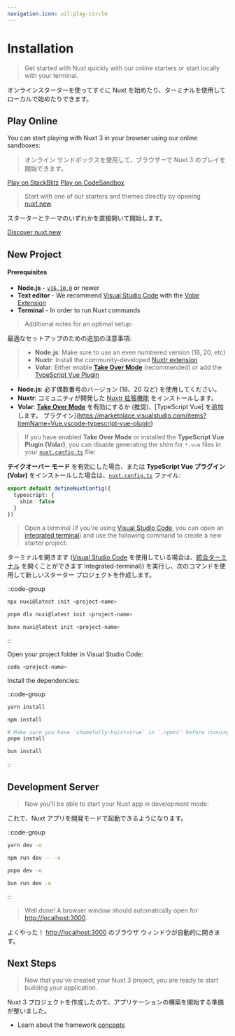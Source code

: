 ```yaml
---
navigation.icon: uil:play-circle
---
```


# Installation

> Get started with Nuxt quickly with our online starters or start locally with your terminal.

オンラインスターターを使ってすぐに Nuxt を始めたり、ターミナルを使用してローカルで始めたりできます。

## Play Online

You can start playing with Nuxt 3 in your browser using our online sandboxes:

> オンライン サンドボックスを使用して、ブラウザーで Nuxt 3 のプレイを開始できます。

[Play on StackBlitz](https://nuxt.new/s/v3)
[Play on CodeSandbox](https://nuxt.new/c/v3)

> Start with one of our starters and themes directly by opening [nuxt.new](https://nuxt.new).

スターターとテーマのいずれかを直接開いて開始します。

[Discover nuxt.new](https://nuxt.new)

## New Project

<!-- TODO: need to fix upstream in nuxt/nuxt.com -->
<!-- markdownlint-disable-next-line MD001 -->
#### Prerequisites

- **Node.js** - [`v16.10.0`](https://nodejs.org/en/) or newer
- **Text editor** - We recommend [Visual Studio Code](https://code.visualstudio.com/) with the [Volar Extension](https://marketplace.visualstudio.com/items?itemName=Vue.volar)
- **Terminal** - In order to run Nuxt commands


> Additional notes for an optimal setup:

最適なセットアップのための追加の注意事項:

> - **Node.js**: Make sure to use an even numbered version (18, 20, etc)
> - **Nuxtr**: Install the community-developed [Nuxtr extension](https://marketplace.visualstudio.com/items?itemName=Nuxtr.nuxtr-vscode)
> - **Volar**: Either enable [**Take Over Mode**](https://vuejs.org/guide/typescript/overview.html#volar-takeover-mode) (recommended) or add the [TypeScript Vue Plugin](https://marketplace.visualstudio.com/items?itemName=Vue.vscode-typescript-vue-plugin)

- **Node.js**: 必ず偶数番号のバージョン (18、20 など) を使用してください。
- **Nuxtr**: コミュニティが開発した [Nuxtr 拡張機能](https://marketplace.visualstudio.com/items?itemName=Nuxtr.nuxtr-vscode) をインストールします。
- **Volar**: [**Take Over Mode**](https://vuejs.org/guide/typescript/overview.html#volar-takeover-mode) を有効にするか (推奨)、[TypeScript Vue] を追加します。 プラグイン](https://marketplace.visualstudio.com/items?itemName=Vue.vscode-typescript-vue-plugin)

> If you have enabled **Take Over Mode** or installed the **TypeScript Vue Plugin (Volar)**, you can disable generating the shim for `*.vue` files in your [`nuxt.config.ts`](/docs/guide/directory-structure/nuxt.config) file:

**テイクオーバー モード** を有効にした場合、または **TypeScript Vue プラグイン (Volar)** をインストールした場合は、[`nuxt.config.ts`]( /docs/guide/ディレクトリ構造/nuxt.config) ファイル:

```ts [nuxt.config.ts]
export default defineNuxtConfig({
  typescript: {
    shim: false
  }
})
```


> Open a terminal (if you're using [Visual Studio Code](https://code.visualstudio.com/), you can open an [integrated terminal](https://code.visualstudio.com/docs/editor/integrated-terminal)) and use the following command to create a new starter project:

ターミナルを開きます ([Visual Studio Code](https://code.visualstudio.com/) を使用している場合は、[統合ターミナル](https://code.visualstudio.com/docs/editor/) を開くことができます Integrated-terminal)) を実行し、次のコマンドを使用して新しいスターター プロジェクトを作成します。

::code-group

```bash [npx]
npx nuxi@latest init <project-name>
```

```bash [pnpm]
pnpm dlx nuxi@latest init <project-name>
```

```bash [bun]
bunx nuxi@latest init <project-name>
```

::

Open your project folder in Visual Studio Code:

```bash
code <project-name>
```

Install the dependencies:

::code-group

```bash [yarn]
yarn install
```

```bash [npm]
npm install
```

```bash [pnpm]
# Make sure you have `shamefully-hoist=true` in `.npmrc` before running pnpm install
pnpm install
```

```bash [bun]
bun install
```

::

## Development Server

> Now you'll be able to start your Nuxt app in development mode:

これで、Nuxt アプリを開発モードで起動できるようになります。

::code-group

```bash [yarn]
yarn dev -o
```

```bash [npm]
npm run dev -- -o
```

```bash [pnpm]
pnpm dev -o
```

```bash [bun]
bun run dev -o
```

::

> Well done! A browser window should automatically open for <http://localhost:3000>.

よくやった！ <http://localhost:3000> のブラウザ ウィンドウが自動的に開きます。

## Next Steps

> Now that you've created your Nuxt 3 project, you are ready to start building your application.

Nuxt 3 プロジェクトを作成したので、アプリケーションの構築を開始する準備が整いました。

- Learn about the framework [concepts](/docs/guide/concepts/auto-imports)
